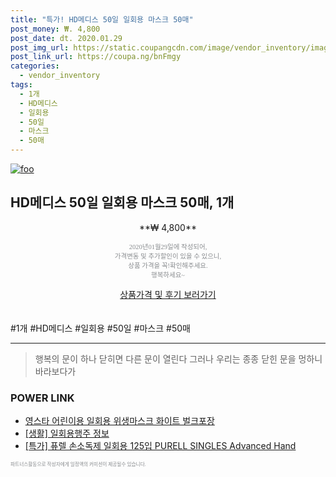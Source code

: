 ```yaml
--- 
title: "특가! HD메디스 50일 일회용 마스크 50매" 
post_money: ₩. 4,800 
post_date: dt. 2020.01.29 
post_img_url: https://static.coupangcdn.com/image/vendor_inventory/images/2016/03/15/18/4/ddf617d2-b2c3-48c3-a775-4a09e6ae1a6c.jpg 
post_link_url: https://coupa.ng/bnFmgy 
categories: 
  - vendor_inventory 
tags: 
  - 1개 
  - HD메디스 
  - 일회용 
  - 50일 
  - 마스크 
  - 50매 
--- 
```

[![foo](https://static.coupangcdn.com/image/vendor_inventory/images/2016/03/15/18/4/ddf617d2-b2c3-48c3-a775-4a09e6ae1a6c.jpg)](https://coupa.ng/bnFmgy) 

## HD메디스 50일 일회용 마스크 50매, 1개 
<p style="text-align: center;">**₩ 4,800**</p> 
<p style="text-align: center;"><span style="color: #898c8f; font-family: Georgia,Times,serif; font-size: 0.75em;">2020년01월29일에 작성되어, <br>가격변동 및 추가할인이 있을 수 있으니,<br> 상품 가격을 꼭!확인해주세요.<br>행복하세요~</span> 
</p>	 
<div markdown="0" style="text-align: center;"><a href="https://coupa.ng/bnFmgy" class="btn btn--success">상품가격 및 후기 보러가기</a></div> 
<br><br> 
  #1개 #HD메디스 #일회용 #50일 #마스크 #50매 
<hr> 

> 행복의 문이 하나 닫히면 다른 문이 열린다 그러나 우리는 종종 닫힌 문을 멍하니 바라보다가 


### POWER LINK

* <a href="https://blog.naver.com/fasyy4321/221786692626" target="_blank">영스타 어린이용 일회용 위생마스크 화이트 벌크포장</a>
* <a href="https://blog.naver.com/santokki14/221770680437" target="_blank"> [생활] 일회용행주 정보 </a>
* <a href="https://blog.naver.com/santokki14/221788648974" target="_blank">[특가] 퓨렐 손소독제 일회용 125입 PURELL SINGLES Advanced Hand</a>

<span style="color: #898c8f; font-family: Georgia,Times,serif; font-size: 0.55em;">파트너스활동으로 작성자에게 일정액의 커미션이 제공될수 있습니다.</span> 

